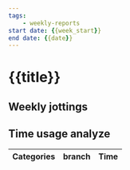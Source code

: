 ```yaml
---
tags: 
    - weekly-reports
start date: {{week_start}}
end date: {{date}}
---
```


# {{title}}

## Weekly jottings

## Time usage analyze

| Categories | branch | Time |
|------------|--------|------|

